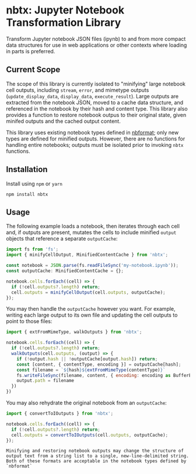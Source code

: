 # nbtx: Jupyter Notebook Transformation Library

Transform Jupyter notebook JSON files (ipynb) to and from more compact data structures for use in web applications or other contexts where loading in parts is preferred.

## Current Scope

The scope of this library is currently isolated to "minifying" large notebook cell outputs, including `stream`, `error`, and mimetype outputs (`update_display_data`, `display_data`, `execute_result`). Large outputs are extracted from the notebook JSON, moved to a cache data structure, and referenced in the notebook by their hash and content type. This library also provides a function to restore notebook outpus to their original state, given minifed outputs and the cached output content.

This library uses existing notebook types defined in [nbformat](https://github.com/jupyterlab/jupyterlab/tree/master/packages/nbformat); only new types are defined for minified outputs. However, there are no functions for handling entire notebooks; outputs must be isolated prior to invoking `nbtx` functions.

## Installation

Install using `npm` or `yarn`

```
npm install nbtx
```

## Usage

The following example loads a notebook, then iterates through each cell and, if outputs are present, mutates the cells to include minified `output` objects that reference a separate `outputCache`:

```javascript
import fs from 'fs';
import { minifyCellOutput, MinifiedContentCache } from 'nbtx';

const notebook = JSON.parse(fs.readFileSync('my-notebook.ipynb'));
const outputCache: MinifiedContentCache = {};

notebook.cells.forEach((cell) => {
  if (!cell.outputs?.length) return;
  cell.outputs = minifyCellOutput(cell.outputs, outputCache);
});
```

You may then handle the `outputCache` however you want. For example, writing each large output to its own file and updating the cell outputs to point to those files:

```javascript
import { extFromMimeType, walkOutputs } from 'nbtx';

notebook.cells.forEach((cell) => {
  if (!cell.outputs?.length) return;
  walkOutputs(cell.outputs, (output) => {
    if (!output.hash || !outputCache[output.hash]) return;
    const [content, { contentType, encoding }] = outputCache[hash];
    const filename = `${hash}${extFromMimeType(contentType)}`
    fs.writeFileSync(filename, content, { encoding: encoding as BufferEncoding });
    output.path = filename
  })
})
```

You may also rehydrate the original notebook from an `outputCache`:

```javascript
import { convertToIOutputs } from 'nbtx';

notebook.cells.forEach((cell) => {
  if (!cell.outputs?.length) return;
  cell.outputs = convertToIOutputs(cell.outputs, outputCache);
});
```

```note
Minifying and restoring notebook outputs may change the structure of output text from a string list to a single, new-line-delimited string. Both of these formats are acceptable in the notebook types defined by `nbformat`
```
